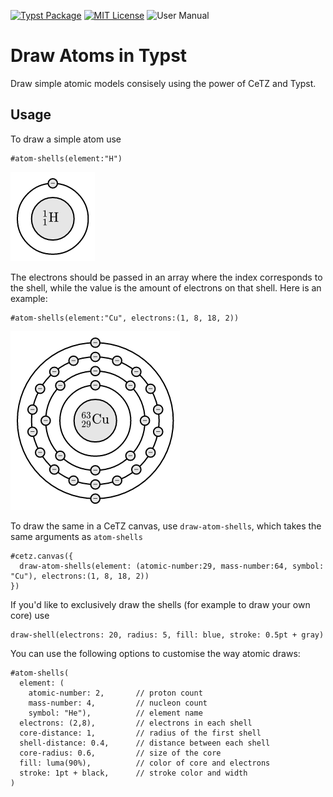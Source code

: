 [![Typst Package](https://img.shields.io/badge/dynamic/toml?url=https%3A%2F%2Fraw.githubusercontent.com%2FTypsium%2Ftypsium-atomic%2Fmain%2Ftypst.toml&query=%24.package.version&prefix=v&logo=typst&label=package&color=239DAD)](https://typst.app/universe/package/typsium-atomic)
[![MIT License](https://img.shields.io/badge/license-MIT-blue)](https://github.com/Typsium/typsium/blob/main/LICENSE)
![User Manual](https://img.shields.io/badge/manual-.pdf-purple)

# Draw Atoms in Typst

Draw simple atomic models consisely using the power of CeTZ and Typst.


## Usage
To draw a simple atom use
```typst
#atom-shells(element:"H")
```
![image](https://raw.githubusercontent.com/Typsium/typsium-atomic/main/tests/hydrogen/ref/1.png)

The electrons should be passed in an array where the index corresponds to the shell, while the value is the amount of electrons on that shell. Here is an example: 
```typst
#atom-shells(element:"Cu", electrons:(1, 8, 18, 2))
```
![image](https://raw.githubusercontent.com/Typsium/typsium-atomic/main/tests/int-electrons/ref/1.png)

To draw the same in a CeTZ canvas, use ```draw-atom-shells```, which takes the same arguments as ```atom-shells```

```typst
#cetz.canvas({
  draw-atom-shells(element: (atomic-number:29, mass-number:64, symbol: "Cu"), electrons:(1, 8, 18, 2))
})
```

If you'd like to exclusively draw the shells (for example to draw your own core) use 
```typst
draw-shell(electrons: 20, radius: 5, fill: blue, stroke: 0.5pt + gray)
```

You can use the following options to customise the way atomic draws:
```typst
#atom-shells(
  element: (
    atomic-number: 2,       // proton count
    mass-number: 4,         // nucleon count
    symbol: "He"),          // element name
  electrons: (2,8),         // electrons in each shell
  core-distance: 1,         // radius of the first shell
  shell-distance: 0.4,      // distance between each shell
  core-radius: 0.6,         // size of the core
  fill: luma(90%),          // color of core and electrons
  stroke: 1pt + black,      // stroke color and width
)
```
